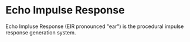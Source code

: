 # Echo Impulse Response

Echo Impluse Response \(EIR pronounced "ear"\) is the procedural impulse response generation system.

